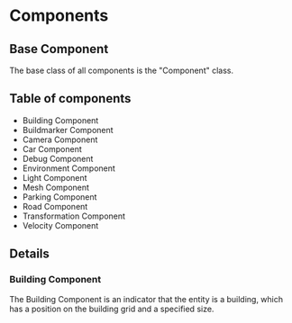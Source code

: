 # Components

## Base Component

The base class of all components is the "Component" class.

## Table of components
- Building Component
- Buildmarker Component
- Camera Component
- Car Component
- Debug Component
- Environment Component
- Light Component
- Mesh Component
- Parking Component
- Road Component
- Transformation Component
- Velocity Component

## Details
### Building Component
The Building Component is an indicator that the entity is a building, which has a position on the building grid and a specified size.
#### 
